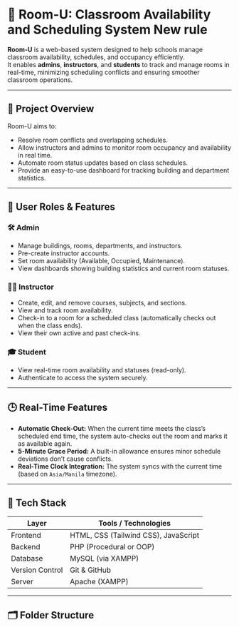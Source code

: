 # 🏫 Room-U: Classroom Availability and Scheduling System New rule

**Room-U** is a web-based system designed to help schools manage classroom availability, schedules, and occupancy efficiently.  
It enables **admins**, **instructors**, and **students** to track and manage rooms in real-time, minimizing scheduling conflicts and ensuring smoother classroom operations.

---

## 🚀 Project Overview

Room-U aims to:
- Resolve room conflicts and overlapping schedules.
- Allow instructors and admins to monitor room occupancy and availability in real time.
- Automate room status updates based on class schedules.
- Provide an easy-to-use dashboard for tracking building and department statistics.

---

## 👥 User Roles & Features

### 🛠 Admin
- Manage buildings, rooms, departments, and instructors.
- Pre-create instructor accounts.
- Set room availability (Available, Occupied, Maintenance).
- View dashboards showing building statistics and current room statuses.

### 👨‍🏫 Instructor
- Create, edit, and remove courses, subjects, and sections.
- View and track room availability.
- Check-in to a room for a scheduled class (automatically checks out when the class ends).
- View their own active and past check-ins.

### 🎓 Student
- View real-time room availability and statuses (read-only).
- Authenticate to access the system securely.

---

## 🕒 Real-Time Features

- **Automatic Check-Out:** When the current time meets the class’s scheduled end time, the system auto-checks out the room and marks it as available again.
- **5-Minute Grace Period:** A built-in allowance ensures minor schedule deviations don’t cause conflicts.
- **Real-Time Clock Integration:** The system syncs with the current time (based on `Asia/Manila` timezone).

---

## 🧩 Tech Stack

| Layer | Tools / Technologies |
|-------|----------------------|
| Frontend | HTML, CSS (Tailwind CSS), JavaScript |
| Backend | PHP (Procedural or OOP) |
| Database | MySQL (via XAMPP) |
| Version Control | Git & GitHub |
| Server | Apache (XAMPP) |

---

## 🗂️ Folder Structure

